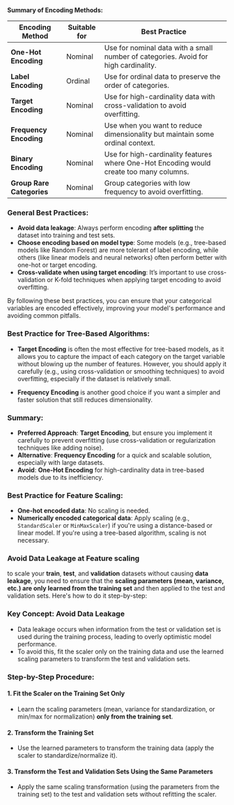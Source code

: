 

**Summary of Encoding Methods:**

| Encoding Method           | Suitable for | Best Practice                                                                           |
| ------------------------- | ------------ | --------------------------------------------------------------------------------------- |
| **One-Hot Encoding**      | Nominal      | Use for nominal data with a small number of categories. Avoid for high cardinality.     |
| **Label Encoding**        | Ordinal      | Use for ordinal data to preserve the order of categories.                               |
| **Target Encoding**       | Nominal      | Use for high-cardinality data with cross-validation to avoid overfitting.               |
| **Frequency Encoding**    | Nominal      | Use when you want to reduce dimensionality but maintain some ordinal context.           |
| **Binary Encoding**       | Nominal      | Use for high-cardinality features where One-Hot Encoding would create too many columns. |
| **Group Rare Categories** | Nominal      | Group categories with low frequency to avoid overfitting.                               |


### General Best Practices:

- **Avoid data leakage**: Always perform encoding **after splitting** the dataset into training and test sets.
- **Choose encoding based on model type**: Some models (e.g., tree-based models like Random Forest) are more tolerant of label encoding, while others (like linear models and neural networks) often perform better with one-hot or target encoding.
- **Cross-validate when using target encoding**: It’s important to use cross-validation or K-fold techniques when applying target encoding to avoid overfitting.

By following these best practices, you can ensure that your categorical variables are encoded effectively, improving your model's performance and avoiding common pitfalls.




### Best Practice for Tree-Based Algorithms:

- **Target Encoding** is often the most effective for tree-based models, as it allows you to capture the impact of each category on the target variable without blowing up the number of features. However, you should apply it carefully (e.g., using cross-validation or smoothing techniques) to avoid overfitting, especially if the dataset is relatively small.
    
- **Frequency Encoding** is another good choice if you want a simpler and faster solution that still reduces dimensionality.
    

### Summary:

- **Preferred Approach**: **Target Encoding**, but ensure you implement it carefully to prevent overfitting (use cross-validation or regularization techniques like adding noise).
- **Alternative**: **Frequency Encoding** for a quick and scalable solution, especially with large datasets.
- **Avoid**: **One-Hot Encoding** for high-cardinality data in tree-based models due to its inefficiency.



### **Best Practice for Feature Scaling:**


- **One-hot encoded data**: No scaling is needed.
- **Numerically encoded categorical data**: Apply scaling (e.g., `StandardScaler` or `MinMaxScaler`) if you're using a distance-based or linear model. If you're using a tree-based algorithm, scaling is not necessary.

### **Avoid Data Leakage at Feature scaling**

to scale your **train**, **test**, and **validation** datasets without causing **data leakage**, you need to ensure that the **scaling parameters (mean, variance, etc.) are only learned from the training set** and then applied to the test and validation sets. Here's how to do it step-by-step:

### Key Concept: **Avoid Data Leakage**

- Data leakage occurs when information from the test or validation set is used during the training process, leading to overly optimistic model performance.
- To avoid this, fit the scaler only on the training data and use the learned scaling parameters to transform the test and validation sets.

### Step-by-Step Procedure:

#### 1. **Fit the Scaler on the Training Set Only**

- Learn the scaling parameters (mean, variance for standardization, or min/max for normalization) **only from the training set**.

#### 2. **Transform the Training Set**

- Use the learned parameters to transform the training data (apply the scaler to standardize/normalize it).

#### 3. **Transform the Test and Validation Sets Using the Same Parameters**

- Apply the same scaling transformation (using the parameters from the training set) to the test and validation sets without refitting the scaler.





